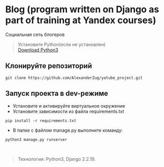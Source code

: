 # Blog (program written on Django as part of training at Yandex courses)

Социальная сеть блогеров

> Установите Python(если не установлен)<br>
> [Download Python3](https://www.python.org/downloads/)
> 
## Клонируйте репозиторий
```
git clone https://github.com/AlexanderZug/yatube_project.git
```

## Запуск проекта в dev-режиме
- Установите и активируйте виртуальное окружение
- Установите зависимости из файла requirements.txt
```
pip install -r requirements.txt
``` 
- В папке с файлом manage.py выполните команду:
```
python3 manage.py runserver
```
<br>

> Технологии: Python3, Django 2.2.19.
> 
